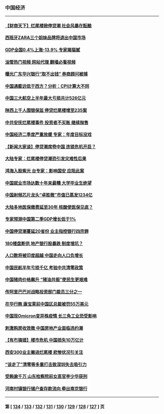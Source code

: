 ### 中国经济
---
#### [【财商天下】烂尾楼掀停贷潮 社会风暴在酝酿](../../pages/ncid283/n13781801.md?07161245) 
#### [西班牙ZARA三个姐妹品牌将退出中国市场](../../pages/ncid283/n13781896.md?07161245) 
#### [GDP全国0.4%上海-13.9% 专家揭猫腻](../../pages/ncid283/n13781772.md?07161245) 
#### [油管热门视频 网站代理 翻墙必看视频](http://209.222.30.114:81/youtube.html?07161245)
#### [曝光广东华兴银行“取不出钱” 券商顾问被捕](../../pages/ncid283/n13781855.md?07161245) 
#### [中国通膨远低于西方？分析：CPI计算大不同](../../pages/ncid283/n13781786.md?07161245) 
#### [中国三大航空上半年最大亏损共计526亿元](../../pages/ncid283/n13781877.md?07161245) 
#### [陕西上千人围银保监 停贷烂尾楼增至235案](../../pages/ncid283/n13781579.md?07161245) 
#### [中共安抚烂尾楼事件 投资者不买账 继续抛售](../../pages/ncid283/n13781732.md?07161245) 
#### [中国经济二季度严重放缓 专家：年度目标没戏](../../pages/ncid283/n13781686.md?07161245) 
#### [【新闻大家谈】停贷潮席卷中国 连锁危机开启？](../../pages/ncid283/n13781582.md?07161245) 
#### [大陆专家：烂尾楼停贷潮恐引发灾难性后果](../../pages/ncid283/n13781577.md?07161245) 
#### [鸿海入股紫光 台专家：影响国安 应阻此案](../../pages/ncid283/n13781172.md?07161245) 
#### [中国就业市场达数十年来最糟 大学毕业生绝望](../../pages/ncid283/n13781191.md?07161245) 
#### [中国射频芯片龙头“卓胜微”市值已蒸发1234亿](../../pages/ncid283/n13781080.md?07161245) 
#### [大陆多地医保缴费延至30年 核酸使医保见底？](../../pages/ncid283/n13780779.md?07161245) 
#### [专家预测中国第二季GDP增长低于1%](../../pages/ncid283/n13781063.md?07161245) 
#### [中国停贷潮蔓延20省份 业主指控银行四宗罪](../../pages/ncid283/n13781035.md?07161245) 
#### [180楼盘断供 地产银行股暴跌 制度埋坑？](../../pages/ncid283/n13780778.md?07161245) 
#### [人口数将被印度超越 中国走向人口负增长](../../pages/ncid283/n13781026.md?07161245) 
#### [中国民航半年亏损千亿 考验中共清零政策](../../pages/ncid283/n13781001.md?07161245) 
#### [中国猪肉价格飙升 “猪油共振”使民生更艰难](../../pages/ncid283/n13780987.md?07161245) 
#### [传阿里巴巴对战略投资部门裁员三分之一](../../pages/ncid283/n13780927.md?07161245) 
#### [在华行贿 康宝莱前中国区总裁被罚55万美元](../../pages/ncid283/n13780527.md?07161245) 
#### [中国现Omicron变异株疫情 长三角工业恐受影响](../../pages/ncid283/n13780940.md?07161245) 
#### [刺激购房收效微 中国房地产业面临违约潮](../../pages/ncid283/n13780899.md?07161245) 
#### [【有冇搞错】楼市危机 中国损失10万亿计](../../pages/ncid283/n13780544.md?07161245) 
#### [西安300业主搬进烂尾楼 悲惨状况引关注](../../pages/ncid283/n13780665.md?07161245) 
#### [“该走了”清零等多重打击致深圳失去吸引力](../../pages/ncid283/n13780442.md?07161245) 
#### [受贿逾千万 山东检察院前女高官李少华获刑](../../pages/ncid283/n13780407.md?07161245) 
#### [河南村镇银行储户查存款流向 牵出南京银行](../../pages/ncid283/n13780313.md?07161245) 

---
#### 第 [ [134](./134.md?07161245) / [133](./133.md?07161245) / [132](./132.md?07161245) / [131](./131.md?07161245) / [130](./130.md?07161245) / [129](./129.md?07161245) / [128](./128.md?07161245) / [127](./127.md?07161245) ] 页
